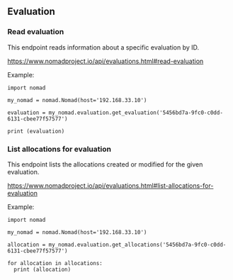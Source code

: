 ## Evaluation

### Read evaluation

This endpoint reads information about a specific evaluation by ID.

https://www.nomadproject.io/api/evaluations.html#read-evaluation

Example:

```
import nomad

my_nomad = nomad.Nomad(host='192.168.33.10')

evaluation = my_nomad.evaluation.get_evaluation('5456bd7a-9fc0-c0dd-6131-cbee77f57577')

print (evaluation)
```

### List allocations for evaluation

This endpoint lists the allocations created or modified for the given evaluation.

https://www.nomadproject.io/api/evaluations.html#list-allocations-for-evaluation

Example:

```
import nomad

my_nomad = nomad.Nomad(host='192.168.33.10')

allocation = my_nomad.evaluation.get_allocations('5456bd7a-9fc0-c0dd-6131-cbee77f57577')

for allocation in allocations:
  print (allocation)
```

